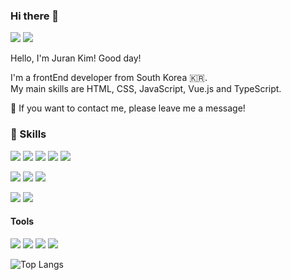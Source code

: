 ### Hi there 👋

<a href="https://ranna.tistory.com" rel="nofollow"><img src="https://img.shields.io/badge/Tech_Blog-DD0B78?style=flat-square&amp;logo=tistory%20Sponsors&amp;logoColor=white" style="max-width: 100%;"></a>
<a href="mailto:jran0323@gmail.com"><img src="https://img.shields.io/badge/jran0323@gmail.com-EA4335?style=flat-square&amp;logo=Gmail&amp;logoColor=white" style="max-width: 100%;"></a>

Hello, I'm Juran Kim!
Good day!

I'm a frontEnd developer from South Korea 🇰🇷.  
My main skills are HTML, CSS, JavaScript, Vue.js and TypeScript.

💬 If you want to contact me, please leave me a message!

### 💪 Skills
<a target="_blank" rel="nofollow"><img src="https://img.shields.io/badge/HTML5-E34F26?style=flat-square&amp;logo=html5&amp;logoColor=white" style="max-width: 100%;"></a>
<a target="_blank" rel="nofollow"><img src="https://img.shields.io/badge/CSS3-1572B6?style=flat-square&amp;logo=CSS3&amp;logoColor=white" style="max-width: 100%;"></a>
<a target="_blank" rel="nofollow"><img src="https://img.shields.io/badge/Javascript-F7DF1E?style=flat-square&amp;logo=javascript&amp;logoColor=white" style="max-width: 100%;"></a>
<a target="_blank" rel="nofollow"><img src="https://img.shields.io/badge/Vue.js-4FC08D?style=flat-square&amp;logo=vuedotjss&amp;logoColor=white" style="max-width: 100%;"></a>
<a target="_blank" rel="nofollow"><img src="https://img.shields.io/badge/Typescript-3178C6?style=flat-square&amp;logo=typescript&amp;logoColor=white" style="max-width: 100%;"></a>

<a target="_blank" rel="nofollow"><img src="https://img.shields.io/badge/Node.js-339933?style=flat-square&amp;logo=nodedotjs&amp;logoColor=white" style="max-width: 100%;"></a>
<a target="_blank" rel="nofollow"><img src="https://img.shields.io/badge/python-3776AB?style=flat-square&amp;logo=python&amp;logoColor=white" style="max-width: 100%;"></a>
<a target="_blank" rel="nofollow"><img src="https://img.shields.io/badge/mysql-4479A1?style=flat-square&amp;logo=mysql&amp;logoColor=white" style="max-width: 100%;"></a>

<a target="_blank" rel="nofollow"><img src="https://img.shields.io/badge/AWS-232F3E?style=flat-square&amp;logo=amazonaws&amp;logoColor=white" style="max-width: 100%;"></a>
<a target="_blank" rel="nofollow"><img src="https://img.shields.io/badge/terraform-844FBA?style=flat-square&amp;logo=terraform&amp;logoColor=white" style="max-width: 100%;"></a>

#### Tools
<a target="_blank" rel="nofollow"><img src="https://img.shields.io/badge/notion-000000?style=flat-square&amp;logo=notion&amp;logoColor=white" style="max-width: 100%;"></a>
<a target="_blank" rel="nofollow"><img src="https://img.shields.io/badge/github-181717?style=flat-square&amp;logo=github&amp;logoColor=white" style="max-width: 100%;"></a>
<a target="_blank" rel="nofollow"><img src="https://img.shields.io/badge/bitbucket-0052CC?style=flat-square&amp;logo=bitbucket&amp;logoColor=white" style="max-width: 100%;"></a>
<a target="_blank" rel="nofollow"><img src="https://img.shields.io/badge/webstorm-000000?style=flat-square&amp;logo=webstorm&amp;logoColor=white" style="max-width: 100%;"></a>

<!--
![Juran's GitHub stats](https://github-readme-stats.vercel.app/api?username=Ranna0323&show_icons=true&theme=buefy) -->
![Top Langs](https://github-readme-stats.vercel.app/api/top-langs/?username=Ranna0323&layout=compact&theme=flag-india)
